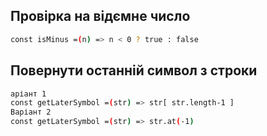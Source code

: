 ## Провірка на відємне число
```sh
const isMinus =(n) => n < 0 ? true : false
```
## Повернути останній символ з строки
```sh
аріант 1
const getLaterSymbol =(str) => str[ str.length-1 ]
Варіант 2
const getLaterSymbol =(str) => str.at(-1)
```


